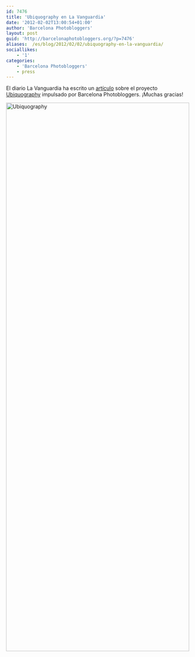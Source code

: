 ```yaml
---
id: 7476
title: 'Ubiquography en La Vanguardia'
date: '2012-02-02T13:00:54+01:00'
author: 'Barcelona Photobloggers'
layout: post
guid: 'http://barcelonaphotobloggers.org/?p=7476'
aliases:  /es/blog/2012/02/02/ubiquography-en-la-vanguardia/
sociallikes:
    - '1'
categories:
    - 'Barcelona Photobloggers'
    - press
---
```


El diario La Vanguardia ha escrito un <a href="http://www.lavanguardia.com/cultura/20120202/54247595516/ubiquography-aventura-teoria.html">artículo</a> sobre el proyecto <a href="http://barcelonaphotobloggers.org/2012/02/02/ubiquography-un-proyecto-de-reflexion-sobre-la-iphoneografia/">Ubiquography</a> impulsado por Barcelona Photobloggers. ¡Muchas gracias!

<a href="http://www.lavanguardia.com/cultura/20120202/54247595516/ubiquography-aventura-teoria.html"><img src="/uploads/2012/02/ubiquography.jpg" alt="Ubiquography" width="500" height="1495" class="alignnone size-full wp-image-7480"></a>